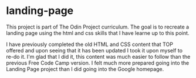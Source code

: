 # landing-page
This project is part of The Odin Project curriculum. The goal is to recreate a landing page using the html and css skills that I have learne up to this point.

I have previously completed the old HTML and CSS content that TOP offered and upon seeing that it has been updated I took it upon myself to re-do it. I'm glad that I did it, this content was much easier to follow than the previous Free Code Camp version. I felt much more prepared going into the Landing Page project than I did going into the Google homepage.
